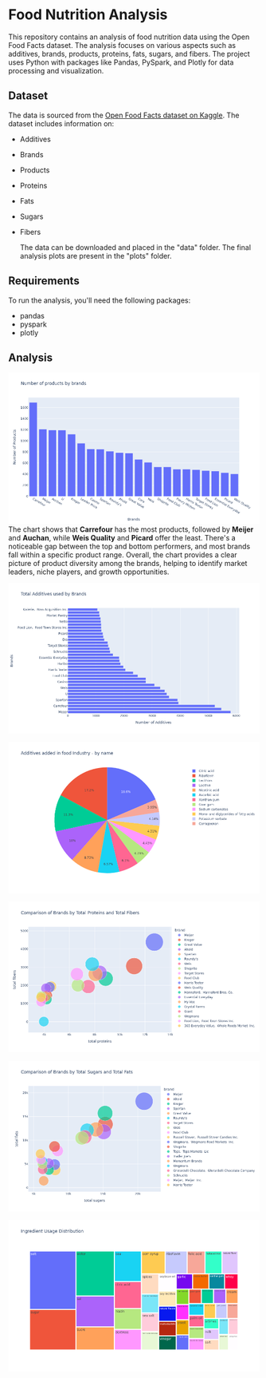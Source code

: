 # Food Nutrition Analysis

This repository contains an analysis of food nutrition data using the Open Food Facts dataset. The analysis focuses on various aspects such as additives, brands, products, proteins, fats, sugars, and fibers. The project uses Python with packages like Pandas, PySpark, and Plotly for data processing and visualization.

## Dataset

The data is sourced from the [Open Food Facts dataset on Kaggle](https://www.kaggle.com/datasets/openfoodfacts/world-food-facts). The dataset includes information on:

- Additives
- Brands
- Products
- Proteins
- Fats
- Sugars
- Fibers

  The data can be downloaded and placed in the "data" folder. The final analysis plots are present in the "plots" folder.

## Requirements

To run the analysis, you'll need the following packages:

- pandas
- pyspark
- plotly

## Analysis

![Number of Products by Brands](https://github.com/rahumanaslam/FoodNutritionAnalysis/blob/main/plots/number_of_products_by_brands.png)
The chart shows that **Carrefour** has the most products, followed by **Meijer** and **Auchan**, while **Weis Quality** and **Picard** offer the least. There's a noticeable gap between the top and bottom performers, and most brands fall within a specific product range. Overall, the chart provides a clear picture of product diversity among the brands, helping to identify market leaders, niche players, and growth opportunities.

![Total Additives Added by the Brands](https://github.com/rahumanaslam/FoodNutritionAnalysis/blob/main/plots/total_additives_by_brands.png)

![Number of Additives by name](https://github.com/rahumanaslam/FoodNutritionAnalysis/blob/main/plots/number_of_additives_by_name.png)


![Total Fibers and Proteins by Brands](https://github.com/rahumanaslam/FoodNutritionAnalysis/blob/main/plots/comparison_of_brands_by_total_proteins_and_total_fibers.png)


![Total Sugars and Fats by Brands](https://github.com/rahumanaslam/FoodNutritionAnalysis/blob/main/plots/comparison_of_brands_by_total_sugars_and_total_fats.png)

![](https://github.com/rahumanaslam/FoodNutritionAnalysis/blob/main/plots/ingredient_usage_distribution.png)

